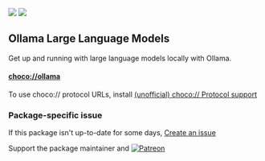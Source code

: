 [![](https://img.shields.io/chocolatey/v/ollama?color=green&label=ollama)](https://chocolatey.org/packages/ollama) [![](https://img.shields.io/chocolatey/dt/ollama)](https://chocolatey.org/packages/ollama)

## Ollama Large Language Models

Get up and running with large language models locally with Ollama.

#### [choco://ollama](choco://ollama)
To use choco:// protocol URLs, install [(unofficial) choco:// Protocol support ](https://chocolatey.org/packages/choco-protocol-support)

### Package-specific issue
If this package isn't up-to-date for some days, [Create an issue](https://github.com/tunisiano187/Choco-packages/issues/new/choose)

Support the package maintainer and [![Patreon](https://cdn.jsdelivr.net/gh/tunisiano187/choco-packages@f986b7f5de3afc021180256752805698d4efbc38/icons/patreon.png)](https://www.patreon.com/bePatron?u=39585820)
